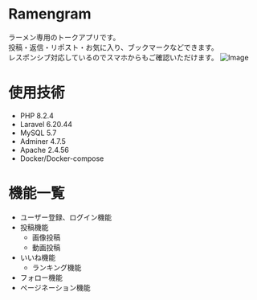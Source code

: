 # Ramengram
 ラーメン専用のトークアプリです。<br >
 投稿・返信・リポスト・お気に入り、ブックマークなどできます。 <br >
 レスポンシブ対応しているのでスマホからもご確認いただけます。
 ![Image](https://github.com/user-attachments/assets/e478a9fe-f61c-4d52-94fa-d416e21feb20)

# 使用技術
- PHP 8.2.4
- Laravel 6.20.44
- MySQL 5.7
- Adminer 4.7.5
- Apache 2.4.56
- Docker/Docker-compose

# 機能一覧
- ユーザー登録、ログイン機能
- 投稿機能
  - 画像投稿
  - 動画投稿
- いいね機能
  - ランキング機能
- フォロー機能
- ページネーション機能
